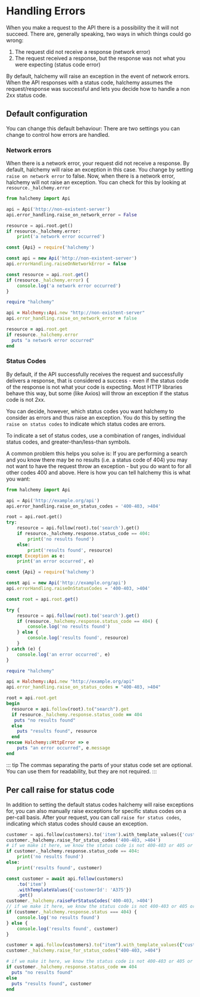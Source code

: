 # Handling Errors
When you make a request to the API there is a possibility the it will not succeed.  There are, generally speaking, two ways in which things could go wrong:
1. The request did not receive a response (network error)
2. The request received a response, but the response was not what you were expecting (status code error)

By default, halchemy will raise an exception in the event of network errors.  When the API responses with a status code, halchemy assumes the request/response was successful and lets you decide how to handle a non 2xx status code.

## Default configuration
You can change this default behaviour:  There are two settings you can change to control how errors are handled.
### Network errors
When there is a network error, your request did not receive a response.  By default, halchemy will raise an exception in this case.  You change by setting `raise on network error` to false.  Now, when there is a network error, halchemy will not raise an exception.  You can check for this by looking at `resource._halchemy.error`

<tabs>
<tab name="Python">

```python
from halchemy import Api

api = Api('http://non-existent-server')
api.error_handling.raise_on_network_error = False

resource = api.root.get()
if resource._halchemy.error:
    print('a network error occurred')
```
</tab>

<tab name="JavaScript">

```javascript
const {Api} = require('halchemy')

const api = new Api('http://non-existent-server')
api.errorHandling.raiseOnNetworkError = false

const resource = api.root.get()
if (resource._halchemy.error) {
    console.log('a network error occurred')
}
```
</tab>

<tab name="Ruby">

```ruby
require "halchemy"

api = Halchemy::Api.new "http://non-existent-server"
api.error_handling.raise_on_network_error = false

resource = api.root.get
if resource._halchemy.error
  puts "a network error occurred"
end
```
</tab>

<future-languages />
</tabs>

### Status Codes
By default, if the API successfully receives the request and successfully delivers a response, that is considered a success - even if the status code of the response is not what your code is expecting.  Most HTTP libraries behave this way, but some (like Axios) will throw an exception if the status code is not 2xx.

You can decide, however, which status codes you want halchemy to consider as errors and thus raise an exception.  You do this by setting the `raise on status codes` to indicate which status codes are errors.

To indicate a set of status codes, use a combination of ranges, individual status codes, and greater-than/less-than symbols.

A common problem this helps you solve is: If you are performing a search and you know there may be no results (i.e. a status code of 404) you may not want to have the request throw an exception - but you do want to for all other codes 400 and above.  Here is how you can tell halchemy this is what you want:

<tabs>
<tab name="Python">

```python
from halchemy import Api

api = Api('http://example.org/api')
api.error_handling.raise_on_status_codes = '400-403, >404'

root = api.root.get()
try:
    resource = api.follow(root).to('search').get()
    if resource._halchemy.response.status_code == 404:
        print('no results found')
    else:
        print('results found', resource)
except Exception as e:
    print('an error occurred', e)
```
</tab>

<tab name="JavaScript">

```javascript
const {Api} = require('halchemy')

const api = new Api('http://example.org/api')
api.errorHandling.raiseOnStatusCodes = '400-403, >404'

const root = api.root.get()

try {
    resource = api.follow(root).to('search').get()
    if (resource._halchemy.response.status_code == 404) {
        console.log('no results found')
    } else {
        console.log('results found', resource)
    }
} catch (e) {
    console.log('an error occurred', e)
}
```
</tab>

<tab name="Ruby">

```ruby
require "halchemy"

api = Halchemy::Api.new "http://example.org/api"
api.error_handling.raise_on_status_codes = "400-403, >404"

root = api.root.get
begin
  resource = api.follow(root).to("search").get
  if resource._halchemy.response.status_code == 404
   puts "no results found"
  else
    puts "results found", resource
  end
rescue Halchemy::HttpError => e
    puts "an error occurred", e.message
end
```
</tab>

<future-languages />
</tabs>

::: tip
The commas separating the parts of your status code set are optional.  You can use them for readability, but they are not required.
:::

## Per call raise for status code
In addition to setting the default status codes halchemy will raise exceptions for, you can also manually raise exceptions for specific status codes on a per-call basis.  After your request, you can call `raise for status codes`, indicating which status codes should cause an exception.

<tabs>
<tab name="Python">

```python
customer = api.follow(customers).to('item').with_template_values({'customerId': 'A375'}).get()
customer._halchemy.raise_for_status_codes('400-403, >404')
# if we make it here, we know the status code is not 400-403 or 405 or above, but might be 404
if customer._halchemy.response.status_code == 404:
    print('no results found')
else:
    print('results found', customer)
```
</tab>

<tab name="JavaScript">

```javascript
const customer = await api.follow(customers)
    .to('item')
    .withTemplateValues({'customerId': 'A375'})
    .get()
customer._halchemy.raiseForStatusCodes('400-403, >404')
// if we make it here, we know the status code is not 400-403 or 405 or above, but might be 404
if (customer._halchemy.response.status === 404) {
    console.log('no results found')
} else {
    console.log('results found', customer)
}
```
</tab>

<tab name="Ruby">

```ruby
customer = api.follow(customers).to("item").with_template_values({"customerId" => "A375"}).get
customer._halchemy.raise_for_status_codes("400-403, >404")

# if we make it here, we know the status code is not 400-403 or 405 or above, but might be 404
if customer._halchemy.response.status_code == 404
  puts "no results found"
else
  puts "results found", customer
end
```
</tab>

<future-languages />
</tabs>
